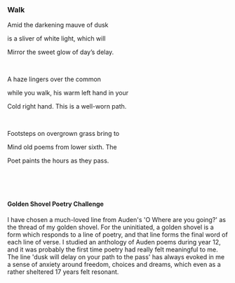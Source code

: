### Walk


Amid the darkening mauve of dusk

is a sliver of white light, which will

Mirror the sweet glow of day’s delay.


<p>&nbsp;</p>


A haze lingers over the common

while you walk, his warm left hand in your

Cold right hand. This is a well-worn path.


<p>&nbsp;</p>

Footsteps on overgrown grass bring to

Mind old poems from lower sixth. The

Poet paints the hours as they pass. 


<p>&nbsp;</p>

<p>&nbsp;</p>


#### Golden Shovel Poetry Challenge

I have chosen a much-loved line from Auden's 'O Where are you going?' as the thread of my golden shovel. For the uninitiated, a golden shovel is a form which responds to a line of poetry, and that line forms the final word of each line of verse.
I studied an anthology of Auden poems during year 12, and it was probably the first time poetry had really felt meaningful to me. The line 'dusk will delay on your path to the pass' has always evoked in me a sense of anxiety around freedom, choices and dreams, which even as a rather sheltered 17 years felt resonant.
